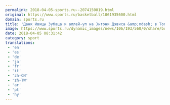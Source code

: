 ```yaml
---
permalink: 2018-04-05-sports.ru--2074150019.html
original: https://www.sports.ru/basketball/1061935600.html
domain: sports.ru
title: 'Данк Ивицы Зубаца и аллей-уп на Энтони Дэвиса &amp;ndash; в Топ-10 моментов игрового дня в НБА'
image: https://www.sports.ru/dynamic_images/news/106/193/560/0/share/bd13de.png
date: 2018-04-05 08:31:42
category: sport
translations: 
 - 'en'
 - 'es'
 - 'de'
 - 'ja'
 - 'fr'
 - 'it'
 - 'zh-CN'
 - 'zh-TW'
 - 'ar'
 - 'pt'
 - 'hy'
---
```


